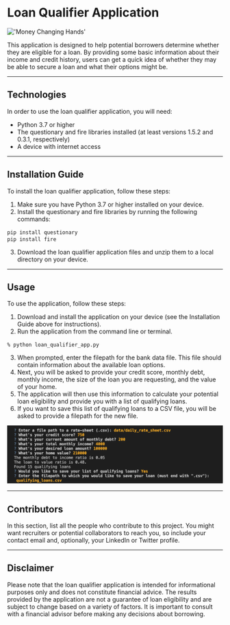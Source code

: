 # Loan Qualifier Application

!['Money Changing Hands'](https://miro.medium.com/max/600/1*ffJT-LnlktMLq4kL0t2Epg.webp)

This application is designed to help potential borrowers determine whether they are eligible for a loan. By providing some basic information about their income and credit history, users can get a quick idea of whether they may be able to secure a loan and what their options might be.


---

## Technologies

In order to use the loan qualifier application, you will need:

- Python 3.7 or higher
- The questionary and fire libraries installed (at least versions 1.5.2 and 0.3.1, respectively)
- A device with internet access


---

## Installation Guide

To install the loan qualifier application, follow these steps:

1. Make sure you have Python 3.7 or higher installed on your device.
2. Install the questionary and fire libraries by running the following commands:
```
pip install questionary
pip install fire
```
3. Download the loan qualifier application files and unzip them to a local directory on your device.

---

## Usage

To use the application, follow these steps:

1. Download and install the application on your device (see the Installation Guide above for instructions).
2. Run the application from the command line or terminal.
```
% python loan_qualifier_app.py
```
3. When prompted, enter the filepath for the bank data file. This file should contain information about the available loan options.
4. Next, you will be asked to provide your credit score, monthly debt, monthly income, the size of the loan you are requesting, and the value of your home.
5. The application will then use this information to calculate your potential loan eligibility and provide you with a list of qualifying loans.
6. If you want to save this list of qualifying loans to a CSV file, you will be asked to provide a filepath for the new file.


![Sample CLI Interaction](https://raw.githubusercontent.com/trentransom/Screenshots/main/Loan%20Qualifier%20Screenshot.png?token=GHSAT0AAAAAAB33EKRNNWD63L2FFUM5F3OEY4SUESQ)

---

## Contributors

In this section, list all the people who contribute to this project. You might want recruiters or potential collaborators to reach you, so include your contact email and, optionally, your LinkedIn or Twitter profile.


---

## Disclaimer 
Please note that the loan qualifier application is intended for informational purposes only and does not constitute financial advice. The results provided by the application are not a guarantee of loan eligibility and are subject to change based on a variety of factors. It is important to consult with a financial advisor before making any decisions about borrowing.
